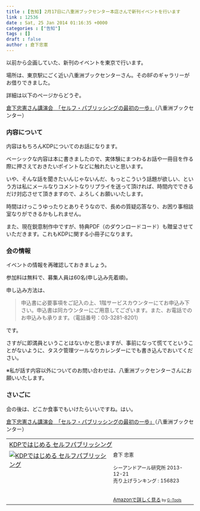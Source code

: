 ```yaml
---
title : [告知] 2月17日に八重洲ブックセンター本店さんで新刊イベントを行います
link : 12536
date : Sat, 25 Jan 2014 01:16:35 +0000
categories : ["告知"]
tags : []
draft : false
author : 倉下忠憲
---
```


以前から企画していた、新刊のイベントを東京で行います。

場所は、東京駅にごく近い八重洲ブックセンターさん。その8Fのギャラリーがお借りできました。

詳細は以下のページからどうぞ。

<a href="http://www.yaesu-book.co.jp/events/talk/2919/" target="_blank">倉下忠憲さん講演会　「セルフ・パブリッシングの最初の一歩」</a>（八重洲ブックセンター）

<H3>内容について</H3>内容はもちろんKDPについてのお話になります。

ベーシックな内容は本に書きましたので、実体験にまつわるお話や一冊目を作る際に押さえておきたいポイントなどに触れたいと思います。

いや、そんな話を聞きたいんじゃないんだ、もっとこういう話題が欲しい、という方は私にメールなりコメントなりリプライを送って頂ければ、時間内でできるだけ対応させて頂きますので、よろしくお願いいたします。

時間はけっこうゆったりとありそうなので、長めの質疑応答なり、お困り事相談室なりができるかもしれません。

また、現在鋭意制作中ですが、特典PDF（のダウンロードコード）も贈呈させていただきます。これもKDPに関する小冊子になります。

<H3>会の情報</H3>イベントの情報を再確認しておきましょう。

参加料は無料で、募集人員は60名(申し込み先着順)。

申し込み方法は、

<blockquote>
申込書に必要事項をご記入の上、1階サービスカウンターにてお申込み下さい。申込書は同カウンターにご用意してございます。また、お電話でのお申込みも承ります。（電話番号：03-3281-8201）
</blockquote>

です。

さすがに即満員ということはないかと思いますが、事前になって慌ててということがないように、タスク管理ツールなりカレンダーにでも書き込んでおいてください。

※私が話す内容以外についてのお問い合わせは、八重洲ブックセンターさんにお願いいたします。

<H3>さいごに</H3>会の後は、どこか食事でもいけたらいいですね。はい。


<a href="http://www.yaesu-book.co.jp/events/talk/2919/" target="_blank">倉下忠憲さん講演会　「セルフ・パブリッシングの最初の一歩」</a>（八重洲ブックセンター）

<table  border="0" cellpadding="5"><tr><td colspan="2"><a href="http://www.amazon.co.jp/KDP%E3%81%A7%E3%81%AF%E3%81%98%E3%82%81%E3%82%8B-%E3%82%BB%E3%83%AB%E3%83%95%E3%83%91%E3%83%96%E3%83%AA%E3%83%83%E3%82%B7%E3%83%B3%E3%82%B0-%E5%80%89%E4%B8%8B-%E5%BF%A0%E6%86%B2/dp/4863541384%3FSubscriptionId%3D15SMZCTB9V8NGR2TW082%26tag%3Drashita1000-22%26linkCode%3Dxm2%26camp%3D2025%26creative%3D165953%26creativeASIN%3D4863541384" target="_top">KDPではじめる セルフパブリッシング</a><img src="http://www.assoc-amazon.jp/e/ir?t=rashita1000-22&l=ur2&o=9" width="1" height="1" style="border: none;" alt="" /></td></tr><tr><td valign="top"><a href="http://www.amazon.co.jp/KDP%E3%81%A7%E3%81%AF%E3%81%98%E3%82%81%E3%82%8B-%E3%82%BB%E3%83%AB%E3%83%95%E3%83%91%E3%83%96%E3%83%AA%E3%83%83%E3%82%B7%E3%83%B3%E3%82%B0-%E5%80%89%E4%B8%8B-%E5%BF%A0%E6%86%B2/dp/4863541384%3FSubscriptionId%3D15SMZCTB9V8NGR2TW082%26tag%3Drashita1000-22%26linkCode%3Dxm2%26camp%3D2025%26creative%3D165953%26creativeASIN%3D4863541384" target="_top"><img src="http://ecx.images-amazon.com/images/I/51XYQ5BxD0L._SL160_.jpg" border="0" alt="KDPではじめる セルフパブリッシング" /></a></td><td valign="top"><font size="-1">倉下 忠憲 <br /><br />シーアンドアール研究所  2013-12-21<br />売り上げランキング : 156823<br /><br /><br /><a href="http://www.amazon.co.jp/KDP%E3%81%A7%E3%81%AF%E3%81%98%E3%82%81%E3%82%8B-%E3%82%BB%E3%83%AB%E3%83%95%E3%83%91%E3%83%96%E3%83%AA%E3%83%83%E3%82%B7%E3%83%B3%E3%82%B0-%E5%80%89%E4%B8%8B-%E5%BF%A0%E6%86%B2/dp/4863541384%3FSubscriptionId%3D15SMZCTB9V8NGR2TW082%26tag%3Drashita1000-22%26linkCode%3Dxm2%26camp%3D2025%26creative%3D165953%26creativeASIN%3D4863541384" target="_top">Amazonで詳しく見る</a></font><font size="-2"> by <a href="http://www.goodpic.com/mt/aws/index.html" >G-Tools</a></font></td></tr></table>
